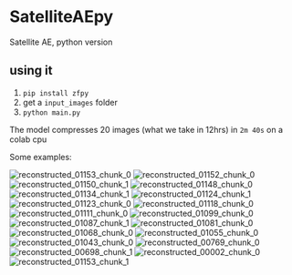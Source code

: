 # SatelliteAEpy
Satellite AE, python version

## using it

1. `pip install zfpy`
2. get a `input_images` folder
3. `python main.py`

The model compresses 20 images (what we take in 12hrs) in `2m 40s` on a colab cpu

Some examples:

![reconstructed_01153_chunk_0](https://github.com/user-attachments/assets/f956a17b-0c69-49d4-a40a-5026891089d1)
![reconstructed_01152_chunk_0](https://github.com/user-attachments/assets/e820a066-6e1a-401e-a9f2-1cb2a8491de0)
![reconstructed_01150_chunk_1](https://github.com/user-attachments/assets/5b282fcf-8282-43b0-b3f7-552537a554df)
![reconstructed_01148_chunk_0](https://github.com/user-attachments/assets/1acabfc2-1da1-4075-8439-cb2960291ba2)
![reconstructed_01134_chunk_1](https://github.com/user-attachments/assets/4de9d8da-0a60-4523-9cf4-6a990054450e)
![reconstructed_01124_chunk_1](https://github.com/user-attachments/assets/3b0f1f37-29f2-488b-90c6-580648945a82)
![reconstructed_01123_chunk_0](https://github.com/user-attachments/assets/ef499e30-91b8-42fe-841a-33a53a39d1c5)
![reconstructed_01118_chunk_0](https://github.com/user-attachments/assets/13a32fa8-97ee-4c7d-a59e-9751433cc8d7)
![reconstructed_01111_chunk_0](https://github.com/user-attachments/assets/796eb123-004f-4588-903a-5b9c7918aed4)
![reconstructed_01099_chunk_0](https://github.com/user-attachments/assets/2db38c98-0e60-4f48-b78f-0cb98ab728d4)
![reconstructed_01087_chunk_1](https://github.com/user-attachments/assets/2797c23c-fe0f-4397-860a-9ba85f181b37)
![reconstructed_01081_chunk_0](https://github.com/user-attachments/assets/9a65122e-313b-48da-b483-4c1c7e2f5116)
![reconstructed_01068_chunk_0](https://github.com/user-attachments/assets/a36ddb63-8cc4-4f3d-a5ab-2cccabbfffef)
![reconstructed_01055_chunk_0](https://github.com/user-attachments/assets/b60818f7-d790-411a-bd11-431187ca3051)
![reconstructed_01043_chunk_0](https://github.com/user-attachments/assets/9db4b99f-a47b-4c34-bc1a-6df0b12096e1)
![reconstructed_00769_chunk_0](https://github.com/user-attachments/assets/ce4492b6-0277-49fd-8087-3ed954bba0d9)
![reconstructed_00698_chunk_1](https://github.com/user-attachments/assets/7c0f02ef-637d-4316-a971-f6fa696fe515)
![reconstructed_00002_chunk_0](https://github.com/user-attachments/assets/4bba351e-5fd0-489d-b4c8-2adebc4d26ff)
![reconstructed_01153_chunk_1](https://github.com/user-attachments/assets/4609eca4-33df-4892-832a-e2567ce4922c)

